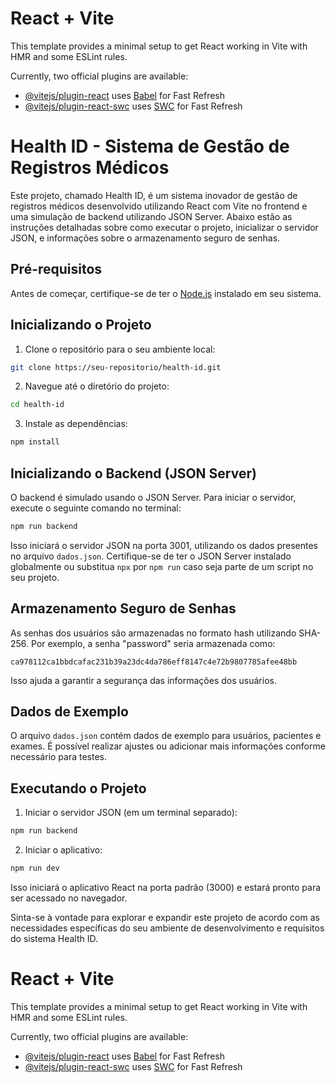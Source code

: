 # React + Vite

This template provides a minimal setup to get React working in Vite with HMR and some ESLint rules.

Currently, two official plugins are available:

- [@vitejs/plugin-react](https://github.com/vitejs/vite-plugin-react/blob/main/packages/plugin-react/README.md) uses [Babel](https://babeljs.io/) for Fast Refresh
- [@vitejs/plugin-react-swc](https://github.com/vitejs/vite-plugin-react-swc) uses [SWC](https://swc.rs/) for Fast Refresh

# Health ID - Sistema de Gestão de Registros Médicos

Este projeto, chamado Health ID, é um sistema inovador de gestão de registros médicos desenvolvido utilizando React com Vite no frontend e uma simulação de backend utilizando JSON Server. Abaixo estão as instruções detalhadas sobre como executar o projeto, inicializar o servidor JSON, e informações sobre o armazenamento seguro de senhas.

## Pré-requisitos

Antes de começar, certifique-se de ter o [Node.js](https://nodejs.org/) instalado em seu sistema.

## Inicializando o Projeto

1. Clone o repositório para o seu ambiente local:

```bash
git clone https://seu-repositorio/health-id.git
```

2. Navegue até o diretório do projeto:

```bash
cd health-id
```

3. Instale as dependências:

```bash
npm install
```

## Inicializando o Backend (JSON Server)

O backend é simulado usando o JSON Server. Para iniciar o servidor, execute o seguinte comando no terminal:

```bash
npm run backend
```

Isso iniciará o servidor JSON na porta 3001, utilizando os dados presentes no arquivo `dados.json`. Certifique-se de ter o JSON Server instalado globalmente ou substitua `npx` por `npm run` caso seja parte de um script no seu projeto.

## Armazenamento Seguro de Senhas

As senhas dos usuários são armazenadas no formato hash utilizando SHA-256. Por exemplo, a senha "password" seria armazenada como:

```plaintext
ca978112ca1bbdcafac231b39a23dc4da786eff8147c4e72b9807785afee48bb
```

Isso ajuda a garantir a segurança das informações dos usuários.

## Dados de Exemplo

O arquivo `dados.json` contém dados de exemplo para usuários, pacientes e exames. É possível realizar ajustes ou adicionar mais informações conforme necessário para testes.

## Executando o Projeto

1. Iniciar o servidor JSON (em um terminal separado):

```bash
npm run backend
```

2. Iniciar o aplicativo:

```bash
npm run dev
```

Isso iniciará o aplicativo React na porta padrão (3000) e estará pronto para ser acessado no navegador.

Sinta-se à vontade para explorar e expandir este projeto de acordo com as necessidades específicas do seu ambiente de desenvolvimento e requisitos do sistema Health ID.

# React + Vite

This template provides a minimal setup to get React working in Vite with HMR and some ESLint rules.

Currently, two official plugins are available:

- [@vitejs/plugin-react](https://github.com/vitejs/vite-plugin-react/blob/main/packages/plugin-react/README.md) uses [Babel](https://babeljs.io/) for Fast Refresh
- [@vitejs/plugin-react-swc](https://github.com/vitejs/vite-plugin-react-swc) uses [SWC](https://swc.rs/) for Fast Refresh
